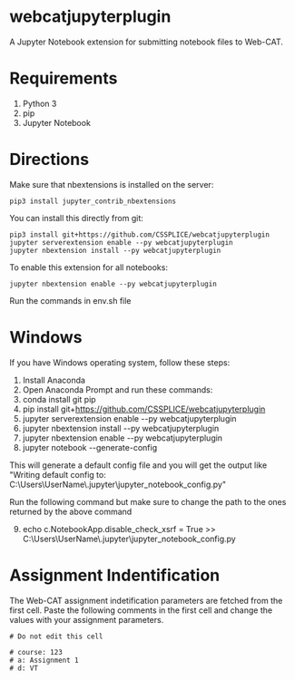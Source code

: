 # webcatjupyterplugin
A Jupyter Notebook extension for submitting notebook files to Web-CAT.

# Requirements

1. Python 3
2. pip
3. Jupyter Notebook

# Directions

Make sure that nbextensions is installed on the server:

    pip3 install jupyter_contrib_nbextensions

You can install this directly from git:

    pip3 install git+https://github.com/CSSPLICE/webcatjupyterplugin
    jupyter serverextension enable --py webcatjupyterplugin
    jupyter nbextension install --py webcatjupyterplugin
    
To enable this extension for all notebooks:

    jupyter nbextension enable --py webcatjupyterplugin
    
Run the commands in env.sh file

# Windows

If you have Windows operating system, follow these steps:

1. Install Anaconda
2. Open Anaconda Prompt and run these commands:
3. conda install git pip
4. pip install git+https://github.com/CSSPLICE/webcatjupyterplugin
5. jupyter serverextension enable --py webcatjupyterplugin
6. jupyter nbextension install --py webcatjupyterplugin
7. jupyter nbextension enable --py webcatjupyterplugin
8. jupyter notebook --generate-config

This will generate a default config file and you will get the output like "Writing default config to: C:\Users\UserName\\.jupyter\jupyter_notebook_config.py"

Run the following command but make sure to change the path to the ones returned by the above command

9. echo c.NotebookApp.disable_check_xsrf = True >> C:\Users\UserName\\.jupyter\jupyter_notebook_config.py



# Assignment Indentification

The Web-CAT assignment indetification parameters are fetched from the first cell. Paste the following comments in the first cell and change the values with your assignment parameters.

    # Do not edit this cell

    # course: 123
    # a: Assignment 1
    # d: VT
